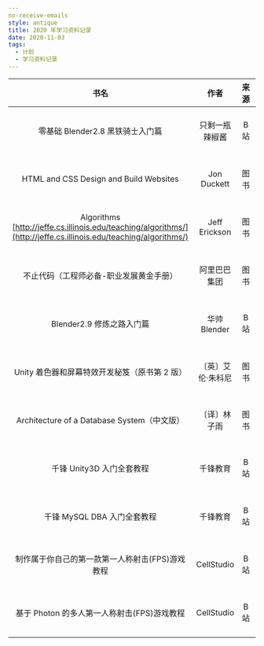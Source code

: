 ```yaml
---
no-receive-emails
style: antique
title: 2020 年学习资料记录
date: 2020-11-03
tags:
  - 计划
  - 学习资料记录
---
```


|                                                       书名                                                        |       作者        | 来源 |              开始于 | 完成于              |
| :---------------------------------------------------------------------------------------------------------------: | :---------------: | :--: | ------------------: | :------------------ |
|                                         零基础 Blender2.8 黑铁骑士入门篇                                          |  只剩一瓶辣椒酱   | B 站 | 2020 年 08 月 21 日 | -                   |
|                                      HTML and CSS Design and Build Websites                                       |    Jon Duckett    | 图书 | 2020 年 08 月 28 日 | 2020 年 09 月 21 日 |
| Algorithms [http://jeffe.cs.illinois.edu/teaching/algorithms/](http://jeffe.cs.illinois.edu/teaching/algorithms/) |   Jeff Erickson   | 图书 | 2020 年 09 月 01 日 | -                   |
|                                      不止代码（工程师必备-职业发展黄金手册）                                      |   阿里巴巴集团    | 图书 | 2020 年 09 月 22 日 | 2020 年 09 月 27 日 |
|                                             Blender2.9 修炼之路入门篇                                             |   华帅 Blender    | B 站 | 2020 年 10 月 02 日 | 2020 年 10 月 04 日 |
|                                   Unity 着色器和屏幕特效开发秘笈（原书第 2 版）                                   | 〔英〕艾伦·朱科尼 | 图书 | 2020 年 10 月 09 日 | -                   |
|                                    Architecture of a Database System（中文版）                                    |   〔译〕林子雨    | 图书 | 2020 年 10 月 09 日 | -                   |
|                                             千锋 Unity3D 入门全套教程                                             |     千锋教育      | B 站 | 2020 年 10 月 13 日 | 2020 年 10 月 22 日 |
|                                            千锋 MySQL DBA 入门全套教程                                            |     千锋教育      | B 站 | 2020 年 10 月 19 日 | -                   |
|                                  制作属于你自己的第一款第一人称射击(FPS)游戏教程                                  |    CellStudio     | B 站 | 2020 年 10 月 23 日 | 2020 年 10 月 28 日 |
|                                    基于 Photon 的多人第一人称射击(FPS)游戏教程                                    |    CellStudio     | B 站 | 2020 年 10 月 31 日 | 2020 年 11 月 03 日 |
